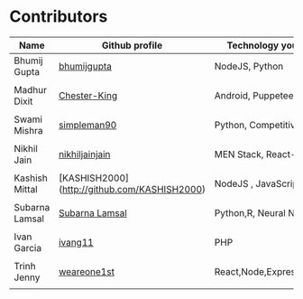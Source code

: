 # Contributors
| <b>Name      | Github profile                                  | Technology you work on</b> |
| ------------ | ----------------------------------------------- | -------------------------- |
| Bhumij Gupta | [bhumijgupta](https://github.com/bhumijgupta)   | NodeJS, Python             |
|              |                                                 |                            |
| Madhur Dixit | [Chester-King](https://github.com/Chester-King) | Android, Puppeteer, AR     |
|              |                                                 |                            |
| Swami Mishra | [simpleman90](https://github.com/simpleman90)   | Python, Competitive        |
|              |                                                 |                            |
| Nikhil Jain  | [nikhiljainjain](https://github.com/nikhiljainjain)| MEN Stack, React-native |
|              |                                                 |                            |
|Kashish Mittal| [KASHISH2000] (http://github.com/KASHISH2000)   | NodeJS , JavaScript        |
|              |                                                 |                            |
|Subarna Lamsal| [Subarna Lamsal](https://github.com/Subarna578) | Python,R, Neural Networks  |
|              |                                                 |                            |
| Ivan Garcia  | [ivang11](https://github.com/ivang11)           | PHP                        |
|              |                                                 |                            |
| Trinh Jenny  | [weareone1st](https://github.com/weareone1st)   | React,Node,Express,JavaScript                        |
|              |                                                 |                            |
